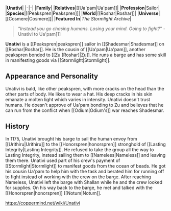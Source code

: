 |**Unativi**|
|-|-|
|**Family**|
|**Relatives**|[[Ua'pam\|Ua'pam]]|
|**Profession**|Sailor|
|**Species**|[[Peakspren\|Peakspren]]|
|**World**|[[Roshar\|Roshar]]|
|**Universe**|[[Cosmere\|Cosmere]]|
|**Featured In**|*The Stormlight Archive*|

>“*Instead you go chasing humans. Losing your mind. Going to fight?*”
\-Unativi to Ua'pam[1]


**Unativi** is a [[Peakspren\|peakspren]] sailor in [[Shadesmar\|Shadesmar]] on [[Roshar\|Roshar]]. He is the cousin of [[Ua'pam\|Ua'pam]], another peakspren bonded to [[Zu (Roshar)\|Zu]]. He runs a barge and has some skill in manifesting goods via [[Stormlight\|Stormlight]].

## Appearance and Personality
Unativi is bald, like other peakspren, with more cracks on the head than the other parts of body. He likes to wear a hat. His deep cracks in his skin emanate a molten light which varies in intensity.
Unativi doesn't trust humans. He doesn't approve of Ua'pam bonding to Zu and believes that he can run from the conflict when [[Odium\|Odium's]] war reaches Shadesmar.

## History
In 1175, Unativi brought his barge to sail the human envoy from [[Urithiru\|Urithiru]] to the [[Honorspren\|honorspren]] stronghold of [[Lasting Integrity\|Lasting Integrity]]. He refused to take the group all the way to Lasting Integrity, instead sailing them to [[Nameless\|Nameless]] and leaving them there.
Unativi used part of his crew's payment of [[Stormlight\|Stormlight]] to manifest goods from the ocean of beads. He got his cousin Ua'pam to help him with the task and berated him for running off to fight instead of working with the crew on the barge. After reaching Nameless, Unativi left the barge with Shallan while he and the crew looked for supplies. On his way back to the barge, he met and talked with the [[Honorspren\|honorspren]] [[Notum\|Notum]].



https://coppermind.net/wiki/Unativi
